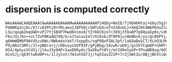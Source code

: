 # dispersion is computed correctly

    WAoAAAACAAQEAAACAwAAAAAOAAAAMwAAAAAAAAAAP24Qby+WaIE/fj9Q46Htaj+G6yJSg1Vh
    P48BKq1niDc/k7/c6IPhjD+YRLaeo1JDP50jcSWTsQ4/oTn530xULz+kKQJHt4WbP6duZlw/
    LSo/qxqAZeqdAD+vPJ7YjSBXP7HwQ6Vimx8/tIYkbCKznT+3X9j3fDuBP7p68paEp0s/vdQI
    F6s/Uj/As++zL7ZvP8KaAQ7d9/k/xJtoiaxIeT/Gt6vk/dT8P8juiWoNbvE/yz/gc0QP5j/N
    q6HmWQM8P9AY45zz6Wc/0Wkm4xYakT/SxppDs/ngP9QxPZAL3pY/1akQuDw1CT/XLhO3LM4x
    P9jARotSMFc/2l+pNDro+j/cDDuxyCmVP93F/gPyBbg/34zwKraO9j/gsIkTCqmOP+GhMfsH
    HI4/4phyzVCd3j/jlkuJ5y0AP+SavDDKydc/5aXEwft0Yj/mt2U9eSybP+fPnaND8og/6O5t
    81vGJj/qE9YtwKd0P+s/1lJylnY/7HJuYXGTJj/tq55avZ2IP+7rZj5WtZo/8BjjBh5tsQ==

